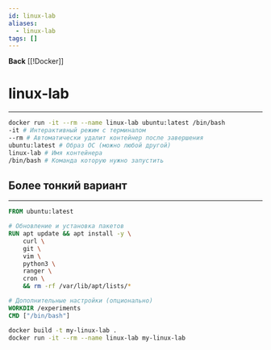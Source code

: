 ```yaml
---
id: linux-lab
aliases:
  - linux-lab
tags: []
---
```

**Back**
    [[!Docker]]

# linux-lab
---

```bash
docker run -it --rm --name linux-lab ubuntu:latest /bin/bash
-it # Интерактивный режим с терминалом
--rm # Автоматически удалит контейнер после завершения
ubuntu:latest # Образ ОС (можно любой другой)
linux-lab # Имя контейнера
/bin/bash # Команда которую нужно запустить
```

## Более тонкий вариант
---
```dockerfile
FROM ubuntu:latest

# Обновление и установка пакетов
RUN apt update && apt install -y \
    curl \
    git \
    vim \
    python3 \
    ranger \
    cron \
    && rm -rf /var/lib/apt/lists/*

# Дополнительные настройки (опционально)
WORKDIR /experiments
CMD ["/bin/bash"]
```

```bash
docker build -t my-linux-lab .
docker run -it --rm --name linux-lab my-linux-lab
```

